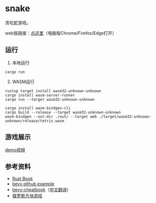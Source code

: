 # snake
贪吃蛇游戏。

web版链接：[点这里](https://brahmachen.github.io/my-image-server/23-02/snake/)（电脑版Chrome/Firefox/Edge打开）

## 运行
1. 本地运行
```
cargo run
```
2. WASM运行
```
rustup target install wasm32-unknown-unknown
cargo install wasm-server-runner
cargo run --target wasm32-unknown-unknown
```
```
cargo install wasm-bindgen-cli
cargo build --release --target wasm32-unknown-unknown
wasm-bindgen --out-dir ./out/ --target web ./target/wasm32-unknown-unknown/release/tetris.wasm
```

## 游戏展示
[demo视频](https://brahmachen.github.io/my-image-server/23-02/snake/demo.mp4)

## 参考资料
- [Rust Book](https://kaisery.github.io/trpl-zh-cn/title-page.html)
- [bevy github example](https://github.com/bevyengine/bevy)
- [bevy-cheatbook](https://github.com/bevy-cheatbook/bevy-cheatbook)（[中文翻译](https://yiviv.com/bevy-cheatbook/)）
- [俄罗斯方块游戏](https://github.com/NightsWatchGames/tetris)